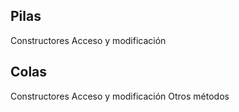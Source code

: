 ## Pilas
Constructores
Acceso y modificación
## Colas
Constructores
Acceso y modificación
Otros métodos